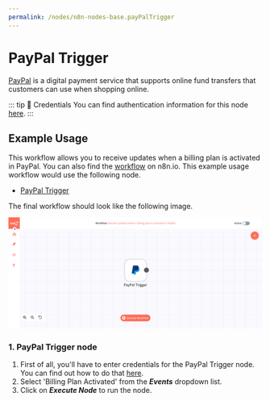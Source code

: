 ```yaml
---
permalink: /nodes/n8n-nodes-base.payPalTrigger
---
```


# PayPal Trigger

[PayPal](https://paypal.com) is a digital payment service that supports online fund transfers that customers can use when shopping online.

::: tip 🔑 Credentials
You can find authentication information for this node [here](../../../credentials/PayPal/README.md).
:::

## Example Usage

This workflow allows you to receive updates when a billing plan is activated in PayPal. You can also find the [workflow](https://n8n.io/workflows/653) on n8n.io. This example usage workflow would use the following node.
- [PayPal Trigger]()

The final workflow should look like the following image.

![A workflow with the PayPal Trigger node](./workflow.png)

### 1. PayPal Trigger node

1. First of all, you'll have to enter credentials for the PayPal Trigger node. You can find out how to do that [here](../../../credentials/PayPal/README.md).
2. Select 'Billing Plan Activated' from the ***Events*** dropdown list.
3. Click on ***Execute Node*** to run the node.
